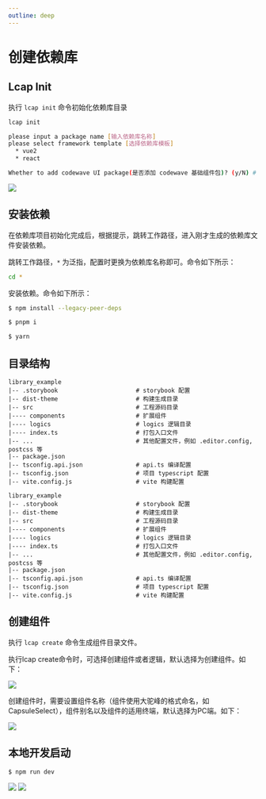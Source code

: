 ```yaml
---
outline: deep
---
```

<script setup>
import { VTCodeGroup, VTCodeGroupTab } from '../../.vitepress/components'
</script>

# 创建依赖库

## Lcap Init

执行 `lcap init` 命令初始化依赖库目录

``` bash
lcap init

please input a package name [输入依赖库名称]
please select framework template [选择依赖库模板]
  * vue2
  * react

Whether to add codewave UI package(是否添加 codewave 基础组件包)? (y/N) # [v3.10 新增] 
```

![](/images/init.png)


## 安装依赖

在依赖库项目初始化完成后，根据提示，跳转工作路径，进入刚才生成的依赖库文件安装依赖。

跳转工作路径，`*` 为泛指，配置时更换为依赖库名称即可。命令如下所示：

```bash
cd *
```

安装依赖。命令如下所示：

<VTCodeGroup>
  <VTCodeGroupTab label="npm">

  ```sh
  $ npm install --legacy-peer-deps
  ```

  </VTCodeGroupTab>
  <VTCodeGroupTab label="pnpm">

  ```sh
  $ pnpm i
  ```

  </VTCodeGroupTab>
  <VTCodeGroupTab label="yarn">

  ```sh
  $ yarn
  ```

  </VTCodeGroupTab>
</VTCodeGroup>

## 目录结构

<VTCodeGroup>
  <VTCodeGroupTab label="Vue2">

  ```
  library_example
  |-- .storybook                      # storybook 配置
  |-- dist-theme                      # 构建生成目录
  |-- src                             # 工程源码目录
  |---- components                    # 扩展组件
  |---- logics                        # logics 逻辑目录
  |---- index.ts                      # 打包入口文件
  |-- ...                             # 其他配置文件，例如 .editor.config, postcss 等
  |-- package.json
  |-- tsconfig.api.json               # api.ts 编译配置
  |-- tsconfig.json                   # 项目 typescript 配置
  |-- vite.config.js                  # vite 构建配置
  ```

  </VTCodeGroupTab>
  <VTCodeGroupTab label="React">

  ```
  library_example
  |-- .storybook                      # storybook 配置
  |-- dist-theme                      # 构建生成目录
  |-- src                             # 工程源码目录
  |---- components                    # 扩展组件
  |---- logics                        # logics 逻辑目录
  |---- index.ts                      # 打包入口文件
  |-- ...                             # 其他配置文件，例如 .editor.config, postcss 等
  |-- package.json
  |-- tsconfig.api.json               # api.ts 编译配置
  |-- tsconfig.json                   # 项目 typescript 配置
  |-- vite.config.js                  # vite 构建配置
  ```

  </VTCodeGroupTab>
</VTCodeGroup>

## 创建组件

执行 `lcap create` 命令生成组件目录文件。

执行lcap create命令时，可选择创建组件或者逻辑，默认选择为创建组件。如下：

![](/images/create-component.png)

创建组件时，需要设置组件名称（组件使⽤大驼峰的格式命名，如CapsuleSelect），组件别名以及组件的适用终端，默认选择为PC端。如下：

![](/images/create-component1.png)

## 本地开发启动

```sh
$ npm run dev
```
![](/images/dev.png)
![](/images/dev1.png)
